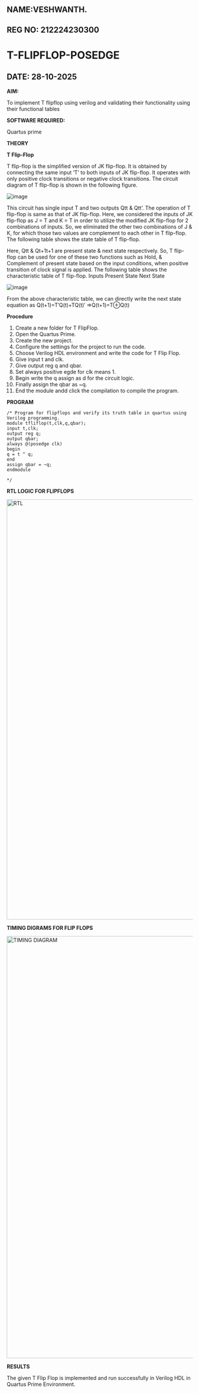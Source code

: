 ## NAME:VESHWANTH.
## REG NO: 212224230300
# T-FLIPFLOP-POSEDGE
## DATE: 28-10-2025
**AIM:**

To implement  T flipflop using verilog and validating their functionality using their functional tables

**SOFTWARE REQUIRED:**

Quartus prime

**THEORY**

**T Flip-Flop**

T flip-flop is the simplified version of JK flip-flop. It is obtained by connecting the same input ‘T’ to both inputs of JK flip-flop. It operates with only positive clock transitions or negative clock transitions. The circuit diagram of T flip-flop is shown in the following figure.

![image](https://github.com/naavaneetha/T-FLIPFLOP-POSEDGE/assets/154305477/458a68fe-2d08-4a9d-ac4f-7ae0480ce0bd)

 
This circuit has single input T and two outputs Qtt & Qtt’. The operation of T flip-flop is same as that of JK flip-flop. Here, we considered the inputs of JK flip-flop as J = T and K = T in order to utilize the modified JK flip-flop for 2 combinations of inputs. So, we eliminated the other two combinations of J & K, for which those two values are complement to each other in T flip-flop. The following table shows the state table of T flip-flop.

Here, Qtt & Qt+1t+1 are present state & next state respectively. So, T flip-flop can be used for one of these two functions such as Hold, & Complement of present state based on the input conditions, when positive transition of clock signal is applied. The following table shows the characteristic table of T flip-flop. Inputs Present State Next State

![image](https://github.com/naavaneetha/T-FLIPFLOP-POSEDGE/assets/154305477/cdd7fb32-539f-4b66-bb8d-f305a153c886)

 
From the above characteristic table, we can directly write the next state equation as Q(t+1)=T′Q(t)+TQ(t)′ ⇒Q(t+1)=T⊕Q(t)

**Procedure**

1. Create a new folder for T FlipFlop.
2. Open the Quartus Prime.
3. Create the new project.
4. Configure the settings for the project to run the code.
5. Choose Verilog HDL environment and write the code for T Flip Flop.
6. Give input t and clk.
7. Give output reg q and qbar.
8. Set always positive egde for clk means 1.
9. Begin write the q assign as d for the circuit logic.
10. Finally assign the qbar as ~q.
11. End the module andd click the compilation to compile the program.

**PROGRAM**

    /* Program for flipflops and verify its truth table in quartus using Verilog programming. 
    module tfliflop(t,clk,q,qbar);
    input t,clk;
    output reg q;
    output qbar;
    always @(posedge clk)
    begin
    q = t ^ q;
    end
    assign qbar = ~q;
    endmodule

    */

**RTL LOGIC FOR FLIPFLOPS**

<img width="1918" height="1138" alt="RTL" src="https://github.com/user-attachments/assets/523319d7-9378-45ee-a145-44cdf19147f5" />


**TIMING DIGRAMS FOR FLIP FLOPS**

<img width="1918" height="1143" alt="TIMING DIAGRAM" src="https://github.com/user-attachments/assets/af5584f3-0f59-4af1-a51a-e46126809bd8" />


**RESULTS**

The given T Flip Flop is implemented and run successfully in Verilog HDL in Quartus Prime Environment.

